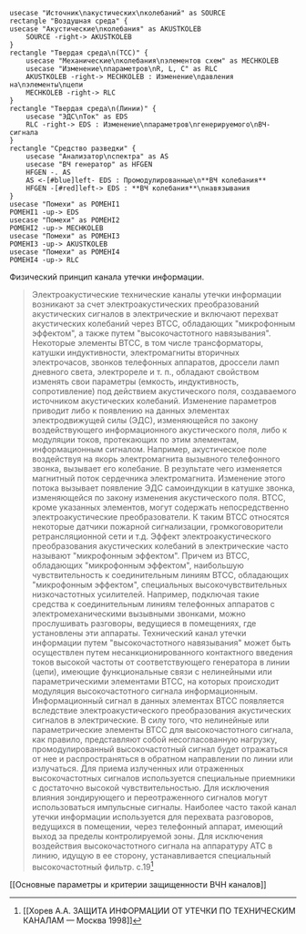 ```plantuml
usecase "Источник\nакустических\nколебаний" as SOURCE
rectangle "Воздушная среда" {
usecase "Акустические\nколебания" as AKUSTKOLEB
    SOURCE -right-> AKUSTKOLEB
}
rectangle "Твердая среда\n(ТСС)" {
    usecase "Механические\nколебания\nэлементов схем" as MECHKOLEB
    usecase "Изменение\nпараметров\nR, L, C" as RLC
    AKUSTKOLEB -right-> MECHKOLEB : Изменение\nдавления на\nэлементы\nцепи
    MECHKOLEB -right-> RLC
}
rectangle "Твердая среда\n(Линии)" {
    usecase "ЭДС\nТок" as EDS
    RLC -right-> EDS : Изменение\nпараметров\nгенерируемого\nВЧ-сигнала
}
rectangle "Средство разведки" {
    usecase "Анализатор\nспектра" as AS
    usecase "ВЧ генератор" as HFGEN
    HFGEN -. AS
    AS <-[#blue]left- EDS : Промодулированные\n**ВЧ колебания**
    HFGEN -[#red]left-> EDS : **ВЧ колебания**\nнавязывания
}
usecase "Помехи" as POMEHI1
POMEHI1 -up-> EDS
usecase "Помехи" as POMEHI2
POMEHI2 -up-> MECHKOLEB
usecase "Помехи" as POMEHI3
POMEHI3 -up-> AKUSTKOLEB
usecase "Помехи" as POMEHI4
POMEHI4 -up-> RLC
```

Физический принцип канала утечки информации.
>Электроакустические технические каналы утечки информации возникают за счет электроакустических преобразований акустических сигналов в электрические и включают перехват акустических колебаний через ВТСС, обладающих "микрофонным эффектом", а также путем "высокочастотного навязывания". Некоторые элементы ВТСС, в том числе трансформаторы, катушки индуктивности, электромагниты вторичных электрочасов, звонков телефонных аппаратов, дроссели ламп дневного света, электрореле и т. п., обладают свойством изменять свои параметры (емкость, индуктивность, сопротивление) под действием акустического поля, создаваемого источником акустических колебаний. Изменение параметров приводит либо к появлению на данных элементах электродвижущей силы (ЭДС), изменяющейся по закону воздействующего информационного акустического поля, либо к модуляции токов, протекающих по этим элементам, информационным сигналом. Например, акустическое поле воздействуя на якорь электромагнита вызывного телефонного звонка, вызывает его колебание. В результате чего изменяется магнитный поток сердечника электромагнита. Изменение этого потока вызывает появление ЭДС самоиндукции в катушке звонка, изменяющейся по закону изменения акустического поля. ВТСС, кроме указанных элементов, могут содержать непосредственно электроакустические преобразователи. К таким ВТСС относятся некоторые датчики пожарной сигнализации, громкоговорители ретрансляционной сети и т.д. Эффект электроакустического преобразования акустических колебаний в электрические часто называют "микрофонным эффектом". Причем из ВТСС, обладающих "микрофонным эффектом", наибольшую чувствительность к соединительным линиям ВТСС, обладающих "микрофонным эффектом", специальных высокочувствительных низкочастотных усилителей. Например, подключая такие средства к соединительным линиям телефонных аппаратов с электромеханическими вызывными звонками, можно прослушивать разговоры, ведущиеся в помещениях, где установлены эти аппараты. Технический канал утечки информации путем "высокочастотного навязывания" может быть осуществлен путем несанкционированного контактного введения токов высокой частоты от соответствующего генератора в линии (цепи), имеющие функциональные связи с нелинейными или параметрическими элементами ВТСС, на которых происходит модуляция высокочастотного сигнала информационным. Информационный сигнал в данных элементах ВТСС появляется вследствие электроакустического преобразования акустических сигналов в электрические. В силу того, что нелинейные или параметрические элементы ВТСС для высокочастотного сигнала, как правило, представляют собой несогласованную нагрузку, промодулированный высокочастотный сигнал будет отражаться от нее и распространяться в обратном направлении по линии или излучаться. Для приема излученных или отраженных высокочастотных сигналов используется специальные приемники с достаточно высокой чувствительностью. Для исключения влияния зондирующего и переотраженного сигналов могут использоваться импульсные сигналы. Наиболее часто такой канал утечки информации используется для перехвата разговоров, ведущихся в помещении, через телефонный аппарат, имеющий выход за пределы контролируемой зоны. Для исключения воздействия высокочастотного сигнала на аппаратуру АТС в линию, идущую в ее сторону, устанавливается специальный высокочастотный фильтр.
>c.19[^1] 

[[Основные параметры и критерии защищенности ВЧН каналов]]


[^1]:[[Хорев А.А. ЗАЩИТА ИНФОРМАЦИИ ОТ УТЕЧКИ ПО ТЕХНИЧЕСКИМ КАНАЛАМ — Москва 1998]]
